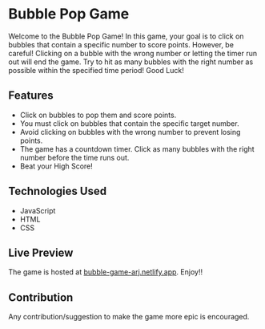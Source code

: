 # Bubble Pop Game

Welcome to the Bubble Pop Game! In this game, your goal is to click on bubbles that contain a specific number to score points. However, be careful! Clicking on a bubble with the wrong number or letting the timer run out will end the game. 
Try to hit as many bubbles with the right number as possible within the specified time period! Good Luck!

## Features

- Click on bubbles to pop them and score points.
- You must click on bubbles that contain the specific target number.
- Avoid clicking on bubbles with the wrong number to prevent losing points.
- The game has a countdown timer. Click as many bubbles with the right number before the time runs out.
- Beat your High Score!

## Technologies Used

- JavaScript
- HTML
- CSS

## Live Preview

The game is hosted at [bubble-game-arj.netlify.app](bubble-game-arj.netlify.app).
Enjoy!!

## Contribution
Any contribution/suggestion to make the game more epic is encouraged.

